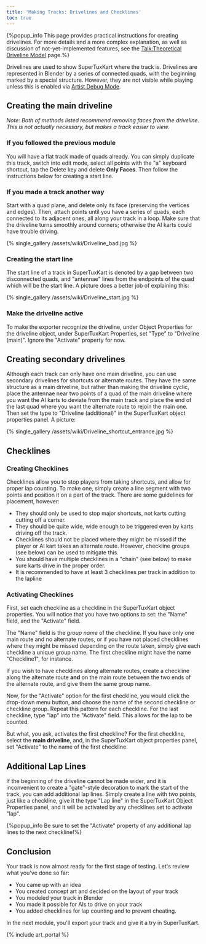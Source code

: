 ```yaml
---
title: 'Making Tracks: Drivelines and Checklines'
toc: true
---
```

{%popup_info This page provides practical instructions for creating drivelines. For more details and a more complex explanation, as well as discussion of not-yet-implemented features, see the [Talk:Theoretical Driveline Model](Talk:Theoretical_Driveline_Model) page.%}

Drivelines are used to show SuperTuxKart where the track is. Drivelines are represented in Blender by a series of connected quads, with the beginning marked by a special structure. However, they are not visible while playing unless this is enabled via [Artist Debug Mode](Artist_Debug_Mode).

## Creating the main driveline

*Note: Both of methods listed recommend removing faces from the driveline. This is not actually necessary, but makes a track easier to view.*

### If you followed the previous module

You will have a flat track made of quads already. You can simply duplicate this track, switch into edit mode, select all points with the "a" keyboard shortcut, tap the Delete key and delete **Only Faces**. Then follow the instructions below for creating a start line.

### If you made a track another way

Start with a quad plane, and delete only its face (preserving the vertices and edges). Then, attach points until you have a series of quads, each connected to its adjacent ones, all along your track in a loop. Make sure that the driveline turns smoothly around corners; otherwise the AI karts could have trouble driving.

{% single_gallery /assets/wiki/Driveline_bad.jpg %}

### Creating the start line

The start line of a track in SuperTuxKart is denoted by a gap between two disconnected quads, and "antennae" lines from the endpoints of the quad which will be the start line. A picture does a better job of explaining this:

{% single_gallery /assets/wiki/Driveline_start.jpg %}

### Make the driveline active

To make the exporter recognize the driveline, under Object Properties for the driveline object, under SuperTuxKart Properties, set "Type" to "Driveline (main)". Ignore the "Activate" property for now.

## Creating secondary drivelines

Although each track can only have one main driveline, you can use secondary drivelines for shortcuts or alternate routes. They have the same structure as a main driveline, but rather than making the driveline cyclic, place the antennae near two points of a quad of the main driveline where you want the AI karts to deviate from the main track and place the end of the last quad where you want the alternate route to rejoin the main one. Then set the type to "Driveline (additional)" in the SuperTuxKart object properties panel. A picture:

{% single_gallery /assets/wiki/Driveline_shortcut_entrance.jpg %}

## Checklines

### Creating Checklines

Checklines allow you to stop players from taking shortcuts, and allow for proper lap counting. To make one, simply create a line segment with two points and position it on a part of the track. There are some guidelines for placement, however:

* They should only be used to stop major shortcuts, not karts cutting cutting off a corner.
* They should be quite wide, wide enough to be triggered even by karts driving off the track.
* Checklines should not be placed where they might be missed if the player or AI kart takes an alternate route. However, checkline groups (see below) can be used to mitigate this.
* You should have multiple checklines in a "chain" (see below) to make sure karts drive in the proper order.
* It is recommended to have at least 3 checklines per track in addition to the lapline

### Activating Checklines

First, set each checkline as a checkline in the SuperTuxKart object properties. You will notice that you have two options to set: the "Name" field, and the "Activate" field.

The "Name" field is the *group name* of the checkline. If you have only one main route and no alternate routes, or if you have not placed checklines where they might be missed depending on the route taken, simply give each checkline a unique group name. The first checkline might have the name "Checkline1", for instance.

If you wish to have checklines along alternate routes, create a checkline along the alternate route **and** on the main route between the two ends of the alternate route, and give them the same group name.

Now, for the "Activate" option for the first checkline, you would click the drop-down menu button, and choose the name of the second checkline or checkline group. Repeat this pattern for each checkline. For the last checkline, type "lap" into the "Activate" field. This allows for the lap to be counted.

But what, you ask, activates the first checkline? For the first checkline, select the **main driveline**, and, in the SuperTuxKart object properties panel, set "Activate" to the name of the first checkline.

## Additional Lap Lines

If the beginning of the driveline cannot be made wider, and it is inconvenient to create a "gate"-style decoration to mark the start of the track, you can add additional lap lines. Simply create a line with two points, just like a checkline, give it the type "Lap line" in the SuperTuxKart Object Properties panel, and it will be activated by any checklines set to activate "lap".

{%popup_info Be sure to set the "Activate" property of any additional lap lines to the next checkline!%}

## Conclusion

Your track is now almost ready for the first stage of testing. Let's review what you've done so far:

* You came up with an idea
* You created concept art and decided on the layout of your track
* You modeled your track in Blender
* You made it possible for AIs to drive on your track
* You added checklines for lap counting and to prevent cheating.

In the next module, you'll export your track and give it a try in SuperTuxKart.

{% include art_portal %}

